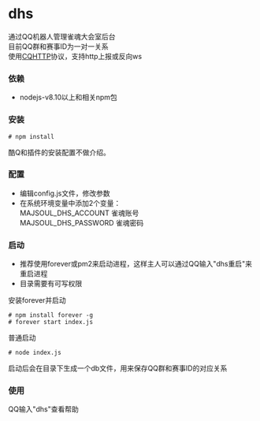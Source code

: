 # dhs

通过QQ机器人管理雀魂大会室后台  
目前QQ群和赛事ID为一对一关系  
使用[CQHTTP](https://cqhttp.cc/)协议，支持http上报或反向ws

### **依赖**

* nodejs-v8.10以上和相关npm包

### **安装**

```shell
# npm install
```

酷Q和插件的安装配置不做介绍。

### **配置**

* 编辑config.js文件，修改参数  
* 在系统环境变量中添加2个变量：  
MAJSOUL_DHS_ACCOUNT 雀魂账号  
MAJSOUL_DHS_PASSWORD 雀魂密码

### **启动**

* 推荐使用forever或pm2来启动进程，这样主人可以通过QQ输入"dhs重启"来重启进程  
* 目录需要有可写权限

安装forever并启动

```shell
# npm install forever -g
# forever start index.js
```

普通启动

```shell
# node index.js
```

启动后会在目录下生成一个db文件，用来保存QQ群和赛事ID的对应关系

### **使用**

QQ输入"dhs"查看帮助
